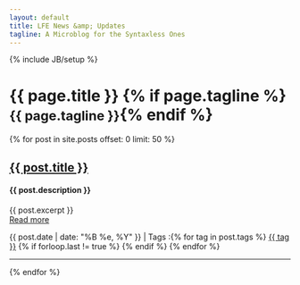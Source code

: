 ```yaml
---
layout: default
title: LFE News &amp; Updates
tagline: A Microblog for the Syntaxless Ones
---
```

{% include JB/setup %}
<div class="page-header-wrapper">
        <div class="page-header">
                <h1>{{ page.title }} {% if page.tagline %} <small>{{ page.tagline }}</small>{% endif %}</h1>
        </div>
</div>
{% for post in site.posts offset: 0 limit: 50 %}
<div class="row">
  <div class="span7">
    <div class="row">
      <div class="span5">
        <h2>
          <strong><a href="{{ post.url }}">{{ post.title }}</a></strong>
        </h2>
        <h4>{{ post.description }}</h4>
        <p>
          {{ post.excerpt }}
          <br />
          <a href="{{ post.url }}">Read more</a>
        </p>
        <p>
          <i class="icon-calendar"></i> {{ post.date | date: "%B %e, %Y" }}
          | <i class="icon-tags"></i> Tags :{% for tag in post.tags %} <a href="/tags.html#{{ tag }}-ref" rel="tooltip" title="View posts tagged with &quot;{{ tag }}&quot;"><span class="label label-info">{{ tag }}</span></a>  {% if forloop.last != true %} {% endif %} {% endfor %}
        </p>
      </div>
    </div>
	<hr>
  </div>
</div>
{% endfor %}
